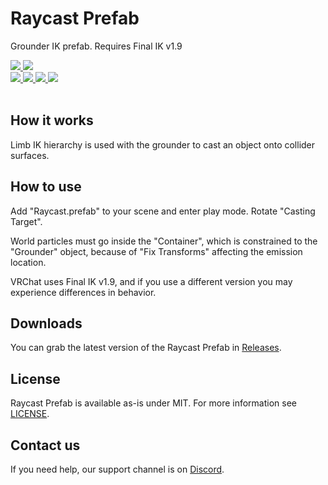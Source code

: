 <div>
  <h1>Raycast Prefab</h1>
  <p>
     Grounder IK prefab. Requires Final IK v1.9
  </p>

  <a href="https://github.com/VRLabs/Raycast-Prefab/releases/latest">
    <img src="https://img.shields.io/github/v/release/VRLabs/Raycast-Prefab.svg?style=flat-square">
  </a>
  <a href="https://github.com/VRLabs/Raycast-Prefab/releases/latest">
    <img src="https://img.shields.io/badge/Unity-2019.4-green.svg?style=flat-square">
  </a>
  <br />
  <a href="https://github.com/VRLabs/Raycast-Prefab/issues">
    <img src="https://img.shields.io/github/issues-raw/VRLabs/Raycast-Prefab.svg?style=flat-square">
  </a>
  <a href="https://github.com/VRLabs/Raycast-Prefab/issues?q=is%3Aissue+is%3Aclosed">
    <img src="https://img.shields.io/github/issues-closed-raw/VRLabs/Raycast-Prefab.svg?style=flat-square">
  </a>
  <a href="https://github.com/VRLabs/Raycast-Prefab/pull">
    <img src="https://img.shields.io/github/issues-pr-raw/VRLabs/Raycast-Prefab.svg?style=flat-square">
  </a>
  <a href="https://github.com/VRLabs/Raycast-Prefab/pulls?q=is%3Apr+is%3Aclosed">
    <img src="https://img.shields.io/github/issues-pr-closed-raw/VRLabs/Raycast-Prefab.svg?style=flat-square">
  </a>
  <br />
  <br />
</div>

## How it works

Limb IK hierarchy is used with the grounder to cast an object onto collider surfaces.

## How to use

Add "Raycast.prefab" to your scene and enter play mode. Rotate "Casting Target".

World particles must go inside the "Container", which is constrained to the "Grounder" object, because of "Fix Transforms" affecting the emission location.

VRChat uses Final IK v1.9, and if you use a different version you may experience differences in behavior.

## Downloads

You can grab the latest version of the Raycast Prefab in [Releases](https://github.com/VRLabs/Raycast-Prefab/releases/latest).

## License

Raycast Prefab is available as-is under MIT. For more information see [LICENSE](https://github.com/VRLabs/Raycast-Prefab/blob/dev/LICENSE).

## Contact us

If you need help, our support channel is on [Discord](https://discord.vrlabs.dev).
